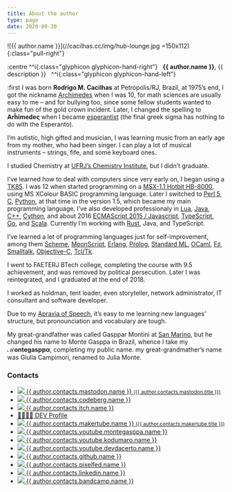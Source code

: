 ```yaml
---
title: About the author
type: page
date: 2020-09-30
---
```

[Apraxia of Speech]: https://www.chop.edu/conditions-diseases/childhood-apraxia-speech
[Archimedes]: https://en.wikipedia.org/wiki/Archimedes
[C]: http://www.open-std.org/jtc1/sc22/wg14/
[C++]: http://www.cplusplus.com/
[Cython]: http://cython.org/
[ECMAScript 2015 / Javascript]: http://es6-features.org/
[Erlang]: http://www.erlang.org/
[esperantist]: http://www.esperantio.net/
[F♯]: http://fsharp.org/
[Go]: https://golang.org/
[Java]: https://www.oracle.com/java/
[Lua]: http://www.lua.org/
[MoonScript]: http://moonscript.org/
[MSX-1.1 Hotbit HB-8000]: http://www.mci.org.br/micro/outros/hotbit.html
[Objective-C]: https://developer.apple.com/library/mac/documentation/Cocoa/Conceptual/ProgrammingWithObjectiveC/Introduction/Introduction.html
[OCaml]: https://ocaml.org/
[Perl 5]: https://www.perl.org/
[Prolog]: http://www.swi-prolog.org/
[Python]: https://www.python.org/
[Rust]: https://www.rust-lang.org/
[San Marino]: https://en.wikipedia.org/wiki/San_Marino
[Scala]: https://www.scala-lang.org/
[Scheme]: http://racket-lang.org/
[Smalltalk]: http://www.cincomsmalltalk.com/main/
[Standard ML]: http://sml-family.org/
[Tcl/Tk]: http://tcl.tk/
[TK85]: http://www.mci.org.br/micro/microdigital/tk85.html
[TypeScript]: https://www.typescriptlang.org/
[UFRJ’s Chemistry Institute]: https://www.iq.ufrj.br/

![{{ author.name }}](//cacilhas.cc/img/hub-lounge.jpg =150x112){:class="pull-right"}

:centre
  ^^i{:class="glyphicon glyphicon-hand-right"}
  &nbsp;&nbsp;**{{ author.name }}**, {{ description }}&nbsp;&nbsp;
  ^^i{:class="glyphicon glyphicon-hand-left"}
<br />

:first I was born **Rodrigo M. Cacilhas** at Petrópolis/RJ, Brazil, at 1975’s
end, I got the nickname [Archimedes][] when I was 10, for math sciences are
usually easy to me – and for bullying too, since some fellow students wanted
to make fun of the gold crown incident. Later, I changed the spelling to
**Arĥimedeς** when I became [esperantist][] (the final greek sigma has nothing
to do with the Esperanto).

I’m autistic, high gifted and musician, I was learning music from an early age
from my mother, who had been singer. I can play a lot of musical instruments –
strings, fife, and some keyboard ones.

I studied Chemistry at [UFRJ’s Chemistry Institute][], but I didn’t graduate.

I’ve learned how to deal with computers since very early on, I began using a
[TK85][]. I was 12 when started programming on a [MSX-1.1 Hotbit HB-8000][],
using MS XColour BASIC programming language.
Later I switched to [Perl 5][], [C][], [Python][], at that time in the version
1.5, which became my main programming language. I’ve also developed
professionaly in [Lua][], [Java][], [C++][], [Cython][], and about 2016
[ECMAScript 2015 / Javascript][], [TypeScript][], [Go][], and [Scala][].
Currently I’m working with [Rust][], Java, and TypeScript.

I’ve learned a lot of programming languages just for self-improvement, among
them [Scheme][], [MoonScript][], [Erlang][], [Prolog][], [Standard ML][],
[OCaml][], [F♯][], [Smalltalk][], [Objective-C][], [Tcl/Tk][].

I went to FAETERJ BTech college, completing the course with 9.5 achievement, and
was removed by political persecution. Later I was reintegrated, and I graduated
at the end of 2018.

I worked as holdman, tent loader, even storyteller, network administrator, IT
consultant and software developer.

Due to my [Apraxia of Speech][], it’s easy to me learning new languages’
structure, but pronounciation and vocabulary are tough.

My great-grandfather was called Gasppar Montini at [San Marino][], but he
changed his name to Monte Gasppa in Brazil, whence I take my **ℳontegasppα**,
completing my public name. my great-grandmather’s name was Giulia Campimori,
renamed to Julia Monte.

### Contacts

- <a rel="me" href="{{{ author.contacts.mastodon.url }}}" target="_blank">
    <img src="{{{ author.contacts.mastodon.image.source }}}"
      width="{{ author.contacts.mastodon.image.style.width }}"
      height="{{ author.contacts.mastodon.image.style.height }}"
    />
    {{ author.contacts.mastodon.name }} <small>({{ author.contacts.mastodon.title }})</small>
  </a>
- <a rel="me" href="{{{ author.contacts.codeberg.url }}}" target="_blank">
    <img src="{{{ author.contacts.codeberg.image.source }}}"
      width="{{ author.contacts.codeberg.image.style.width }}"
      height="{{ author.contacts.codeberg.image.style.height }}"
    />
    {{ author.contacts.codeberg.name }}
  </a>
- <a rel="me" href="{{{ author.contacts.itch.url }}}" target="_blank">
    <img src="{{{ author.contacts.itch.image.source }}}"
      width="{{ author.contacts.itch.image.style.width }}"
      height="{{ author.contacts.itch.image.style.height }}"
    />
    {{ author.contacts.itch.name }}
  </a>
- <a rel="me" href="{{{ author.contacts.devto.url }}}" target="_blank">
  👩‍💻👨‍💻
  DEV Profile
  </a>
- <a rel="me" href="{{{ author.contacts.makertube.url }}}" target="_blank">
    <img src="{{{ author.contacts.makertube.image.source }}}"
      width="{{ author.contacts.makertube.image.style.width }}"
      height="{{ author.contacts.makertube.image.style.height }}"
    />
    {{ author.contacts.makertube.name }} <small>({{ author.contacts.makertube.title }})</small>
  </a>
- <a rel="me" href="{{{ author.contacts.youtube.montegasppa.url }}}" target="_blank">
    <img src="{{{ author.contacts.youtube.montegasppa.image.source }}}"
      width="{{ author.contacts.youtube.montegasppa.image.style.width }}"
      height="{{ author.contacts.youtube.montegasppa.image.style.height }}"
    />
    {{ author.contacts.youtube.montegasppa.name }}
  </a>
- <a rel="me" href="{{{ author.contacts.youtube.kodumaro.url }}}" target="_blank">
    <img src="{{{ author.contacts.youtube.kodumaro.image.source }}}"
      width="{{ author.contacts.youtube.kodumaro.image.style.width }}"
      height="{{ author.contacts.youtube.kodumaro.image.style.height }}"
    />
    {{ author.contacts.youtube.kodumaro.name }}
  </a>
- <a rel="me" href="{{{ author.contacts.youtube.devdacerto.url }}}" target="_blank">
    <img src="{{{ author.contacts.youtube.devdacerto.image.source }}}"
      width="{{ author.contacts.youtube.devdacerto.image.style.width }}"
      height="{{ author.contacts.youtube.devdacerto.image.style.height }}"
    />
    {{ author.contacts.youtube.devdacerto.name }}
  </a>
- <a rel="me" href="{{{ author.contacts.github.url }}}" target="_blank">
    <img src="{{{ author.contacts.github.image.source }}}"
      width="{{ author.contacts.github.image.style.width }}"
      height="{{ author.contacts.github.image.style.height }}"
    />
    {{ author.contacts.github.name }}
  </a>
- <a rel="me" href="{{{ author.contacts.pixelfed.url }}}" target="_blank">
    <img src="{{{ author.contacts.pixelfed.image.source }}}"
      width="{{ author.contacts.pixelfed.image.style.width }}"
      height="{{ author.contacts.pixelfed.image.style.height }}"
    />
    {{ author.contacts.pixelfed.name }}
  </a>
- <a rel="me" href="{{{ author.contacts.linkedin.url }}}" target="_blank">
    <img src="{{{ author.contacts.linkedin.image.source }}}"
      width="{{ author.contacts.linkedin.image.style.width }}"
      height="{{ author.contacts.linkedin.image.style.height }}"
    />
    {{ author.contacts.linkedin.name }}
  </a>
- <a rel="me" href="{{{ author.contacts.bandcamp.url }}}" target="_blank">
    <img src="{{{ author.contacts.bandcamp.image.source }}}"
      width="{{ author.contacts.bandcamp.image.style.width }}"
      height="{{ author.contacts.bandcamp.image.style.height }}"
    />
    {{ author.contacts.bandcamp.name }}
  </a>
